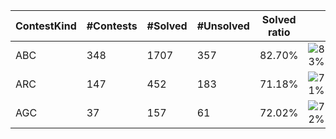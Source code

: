 | ContestKind | #Contests | #Solved | #Unsolved | Solved ratio | |
| - | - | - | - | - | - |
| ABC | 348 | 1707 | 357 | 82.70% | ![83%](https://progress-bar.xyz/83?title=Solved) |
| ARC | 147 | 452 | 183 | 71.18% | ![71%](https://progress-bar.xyz/71?title=Solved) |
| AGC | 37 | 157 | 61 | 72.02% | ![72%](https://progress-bar.xyz/72?title=Solved) |
